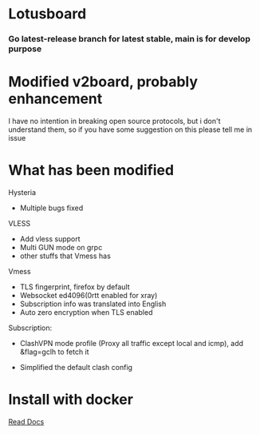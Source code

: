 # Lotusboard

### Go latest-release branch for latest stable, main is for develop purpose

# Modified v2board, probably enhancement

I have no intention in breaking open source protocols, but i don't understand them, so if you have some suggestion on this please tell me in issue

# What has been modified

Hysteria
 - Multiple bugs fixed

VLESS
 - Add vless support
 - Multi GUN mode on grpc
 - other stuffs that Vmess has

Vmess 
 - TLS fingerprint, firefox by default
 - Websocket ed4096(0rtt enabled for xray)
 - Subscription info was translated into English
 - Auto zero encryption when TLS enabled
 

Subscription:

 - ClashVPN mode profile (Proxy all traffic except local and icmp), add &flag=gclh to fetch it

 - Simplified the default clash config

# Install with docker

[Read Docs](https://github.com/lotusproxy/lotusboard-docker/wiki)
